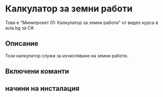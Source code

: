 ﻿# Калкулатор за земни работи
Това е "Минипроект 01: Калкулатор за земни работи" от видео курса в аula.bg за C#.
## Описание
Този калкулатор служи за изчисляване на земни работи.
## Включени команти

## начини на инсталация

